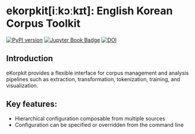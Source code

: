 # ekorpkit[iːkɔːkɪt]: English Korean Corpus Toolkit

[![PyPI version](https://badge.fury.io/py/ekorpkit.svg)](https://badge.fury.io/py/ekorpkit) [![Jupyter Book Badge](https://jupyterbook.org/badge.svg)](https://entelecheia.github.io/ekorpkit-config/) [![DOI](https://zenodo.org/badge/DOI/10.5281/zenodo.6497226.svg)](https://doi.org/10.5281/zenodo.6497226)

## Introduction

eKorpkit provides a flexible interface for corpus management and analysis pipelines such as extraction, transformation, tokenization, training, and visualization.

## Key features:

- Hierarchical configuration composable from multiple sources
- Configuration can be specified or overridden from the command line

```{tableofcontents}

```
